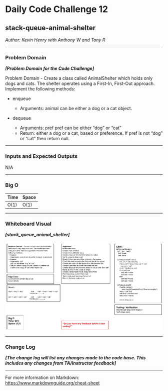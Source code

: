 # Daily Code Challenge 12

## stack-queue-animal-shelter

*Author: Kevin Henry with Anthony W and Tony R*

---

### Problem Domain

***[Problem Domain for the Code Challenge]***

Problem Domain - Create a class called AnimalShelter which holds only dogs and cats. The shelter operates using a First-In, First-Out approach. Implement the following methods:

- enqueue
    - Arguments: animal can be either a dog or a cat object.

- dequeue
    - Arguments: pref
    pref can be either “dog” or “cat”
    - Return: either a dog or a cat, based or preference.
    If pref is not “dog” or “cat” then return null.

---

### Inputs and Expected Outputs

N/A

---

### Big O

| Time | Space |
| :----------- | :----------- |
| O(1) | O(1) |

---

### Whiteboard Visual

***[stack_queue_animal_shelter]***

![stack_queue_animal_shelter](https://github.com/kevinhenry/data-structures-and-algorithms/blob/main/python/code_challenges/img/stack-queue-animal-shelter.jpg)

---

### Change Log

***[The change log will list any changes made to the code base. This includes any changes from TA/Instructor feedback]***

---

For more information on Markdown: https://www.markdownguide.org/cheat-sheet
